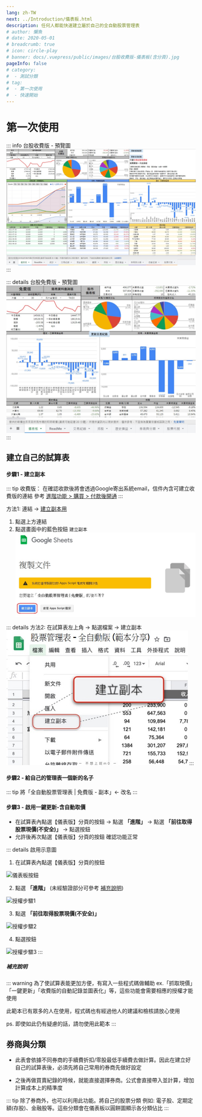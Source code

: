 ```yaml
---
lang: zh-TW
next: ../Introduction/儀表板.html
description: 任何人都能快速建立屬於自己的全自動股票管理表
# author: 懶魚
# date: 2020-05-01
# breadcrumb: true
# icon: circle-play
# banner: docs/.vuepress/public/images/台股收費版-儀表板(含分頁).jpg
pageInfo: false
# category:
#  - 測試分類
# tag: 
#  - 第一次使用
#  - 快速開始
---
```


# 第一次使用

  ::: info 台股收費版 - 預覽圖
  ![](../../.vuepress/public/images/台股收費版-儀表板(含分頁).jpg)
  :::

  ::: details 台股免費版 - 預覽圖
  ![](../../.vuepress/public/images/台股免費版-儀表板(含分頁).jpg)
  :::

## 建立自己的試算表

#### 步驟1 - 建立副本

  ::: tip 收費版： 在確認收款後將會透過Google寄出系統email，信件內含可建立收費版的連結
   參考 [進階功能 > 購買 > 付款後開通](../PayOnly/購買.md#付款後開通)
  :::

  方法1: 連結 → <Badge text="台股免費版" vertical="middle"/>[建立副本用](https://docs.google.com/spreadsheets/d/1rchpA3W-BlDn8BZOhQ1uiUPnuHLb4UZ65iLzjHb-cp0/copy)

  1. 點選上方連結 
  2. 點選畫面中的藍色按鈕 `建立副本`
    ![](../../.vuepress/public/images/建立副本2.jpg)

  ::: details 方法2: 在試算表左上角 → 點選檔案 → 建立副本
  ![](../../.vuepress/public/images/建立副本.jpg)
  :::

#### 步驟2 - 給自己的管理表一個新的名子
   ::: tip 將「全自動股票管理表 | 免費版 - 副本」← 改名
   :::

#### 步驟3 - 啟用一鍵更新-含自動取價
   - 在試算表內點選【儀表版】分頁的按鈕 <Badge text="更新交易紀錄" vertical="middle"/> → 點選 __「進階」__ → 點選  __「前往取得股票現價(不安全)」__ → 點選按鈕 <Badge text="允許" vertical="middle"/>
   - 允許後再次點選【儀表版】分頁的按鈕 <Badge text="更新交易紀錄" vertical="middle"/> 確認功能正常
   
   ::: details 啟用示意圖
   1. 在試算表內點選【儀表版】分頁的按鈕 <Badge text="更新交易紀錄" vertical="middle"/>

   ![儀表板按鈕](/images/更新交易紀錄按鈕.jpg)

   2. 點選 __「進階」__ (未經驗證部分可參考 [補充說明](#補充說明))

   ![授權步驟1](/images/授權步驟1.jpg)

   3. 點選  __「前往取得股票現價(不安全)」__

   ![授權步驟2](/images/授權步驟2.jpg)

   4. 點選按鈕 <Badge text="允許" vertical="middle"/>

   ![授權步驟3](/images/授權步驟3.jpg)
   :::

##### 補充說明

   ::: warning 為了使試算表能更加方便，有寫入一些程式碼做輔助
   ex.「抓取現價」「一鍵更新」「收費版的自動記錄並圖表化」等，這些功能會需要相應的授權才能使用

   此範本已有眾多的人在使用，程式碼也有經過他人的建議和檢核請放心使用

   ps. 即使如此仍有疑慮的話，請勿使用此範本
   :::

## 券商與分類

  - 此表會依據不同券商的手續費折扣/零股最低手續費去做計算。因此在建立好自己的試算表後，必須先將自己常用的券商先做好設定

  - 之後再做買賣紀錄的時候，就能直接選擇券商。公式會直接帶入並計算，增加計算成本上的精準度

   ::: tip 除了券商外，也可以利用此功能。將自己的股票分類
   例如: 電子股、定期定額(存股)、金融股等。這些分類會在儀表板以圓餅圖顯示各分類佔比
   :::